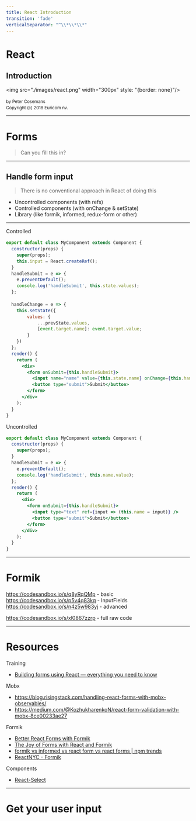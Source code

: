 ```yaml
---
title: React Introduction
transition: 'fade'
verticalSeparator: "^\\*\\*\\*"
---
```


# React

## Introduction

<img src="./images/react.png" width="300px" style: "{border: none}"/><br>

<small>
by Peter Cosemans<br>
Copyright (c) 2018 Euricom nv.
</small>

<!-- markdownlint-disable -->
<style type="text/css">
.reveal section img {
    background:none;
    border:none;
    box-shadow:none;
}
.reveal h1 {
    font-size: 3.0em;
}
.reveal h2 {
    font-size: 2.00em;
}
.reveal h3 {
    font-size: 1.00em;
}
.reveal p {
    font-size: 70%;
}
.reveal blockquote {
    font-size: 100%;
}
.reveal pre code {
    display: block;
    padding: 5px;
    overflow: auto;
    max-height: 800px;
    word-wrap: normal;
    font-size: 100%;
}
</style>

---

# Forms

> Can you fill this in?

<!-- prettier-ignore -->
***

## Handle form input

> There is no conventional approach in React of doing this

- Uncontrolled components (with refs)
- Controlled components (with onChange & setState)
- Library (like formik, informed, redux-form or other)

<!-- prettier-ignore -->
***

Controlled

```jsx
export default class MyComponent extends Component {
  constructor(props) {
    super(props);
    this.input = React.createRef();
  }
  handleSubmit = e => {
    e.preventDefault();
    console.log('handleSubmit', this.state.values);
  };

  handleChange = e => {
    this.setState({
        values: {
            ...prevState.values,
            [event.target.name]: event.target.value;
        }
    })
  };
  render() {
    return (
      <div>
        <form onSubmit={this.handleSubmit}>
          <input name="name" value={this.state.name} onChange={this.handleChange} />
          <button type="submit">Submit</button>
        </form>
      </div>
    );
  }
}
```

Uncontrolled

```jsx
export default class MyComponent extends Component {
  constructor(props) {
    super(props);
  }
  handleSubmit = e => {
    e.preventDefault();
    console.log('handleSubmit', this.name.value);
  };
  render() {
    return (
      <div>
        <form onSubmit={this.handleSubmit}>
          <input type="text" ref={input => (this.name = input)} />
          <button type="submit">Submit</button>
        </form>
      </div>
    );
  }
}
```

---

# Formik

https://codesandbox.io/s/q8yRqQMp - basic
https://codesandbox.io/s/p5v4q83kq - InputFields
https://codesandbox.io/s/n4z5w983yj - advanced

https://codesandbox.io/s/xl0867zzrp - full raw code

---

# Resources

Training

- [Building forms using React — everything you need to know](https://www.codementor.io/blizzerand/building-forms-using-react-everything-you-need-to-know-iz3eyoq4y)

Mobx

- https://blog.risingstack.com/handling-react-forms-with-mobx-observables/
- https://medium.com/@KozhukharenkoN/react-form-validation-with-mobx-8ce00233ae27

Formik

- [Better React Forms with Formik](https://mead.io/formik/)
- [The Joy of Forms with React and Formik](https://keyholesoftware.com/2017/10/23/the-joy-of-forms-with-react-and-formik/)
- [formik vs informed vs react form vs react forms | npm trends](http://www.npmtrends.com/formik-vs-informed-vs-react-form-vs-react-forms)
- [ReactNYC - Formik](https://www.youtube.com/watch?v=-tDy7ds0dag)

Components

- [React-Select](https://github.com/JedWatson/react-select)

---

# Get your user input
